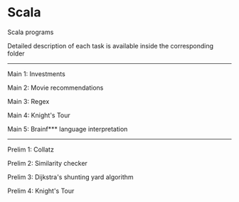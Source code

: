 # Scala

Scala programs

Detailed description of each task is available inside the corresponding folder
________________________________________________________________________________________

Main 1: Investments

Main 2: Movie recommendations

Main 3: Regex 

Main 4: Knight's Tour 

Main 5: Brainf*** language interpretation

________________________________________________________________________________________

Prelim 1: Collatz 

Prelim 2: Similarity checker

Prelim 3: Dijkstra's shunting yard algorithm

Prelim 4: Knight's Tour
